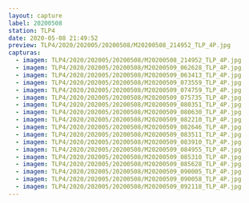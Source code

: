 ```yaml
---
layout: capture
label: 20200508
station: TLP4
date: 2020-05-08 21:49:52
preview: TLP4/2020/202005/20200508/M20200508_214952_TLP_4P.jpg
capturas:
  - imagem: TLP4/2020/202005/20200508/M20200508_214952_TLP_4P.jpg
  - imagem: TLP4/2020/202005/20200508/M20200509_062628_TLP_4P.jpg
  - imagem: TLP4/2020/202005/20200508/M20200509_063413_TLP_4P.jpg
  - imagem: TLP4/2020/202005/20200508/M20200509_073559_TLP_4P.jpg
  - imagem: TLP4/2020/202005/20200508/M20200509_074759_TLP_4P.jpg
  - imagem: TLP4/2020/202005/20200508/M20200509_075735_TLP_4P.jpg
  - imagem: TLP4/2020/202005/20200508/M20200509_080351_TLP_4P.jpg
  - imagem: TLP4/2020/202005/20200508/M20200509_080630_TLP_4P.jpg
  - imagem: TLP4/2020/202005/20200508/M20200509_082210_TLP_4P.jpg
  - imagem: TLP4/2020/202005/20200508/M20200509_082646_TLP_4P.jpg
  - imagem: TLP4/2020/202005/20200508/M20200509_083511_TLP_4P.jpg
  - imagem: TLP4/2020/202005/20200508/M20200509_083910_TLP_4P.jpg
  - imagem: TLP4/2020/202005/20200508/M20200509_084955_TLP_4P.jpg
  - imagem: TLP4/2020/202005/20200508/M20200509_085310_TLP_4P.jpg
  - imagem: TLP4/2020/202005/20200508/M20200509_085628_TLP_4P.jpg
  - imagem: TLP4/2020/202005/20200508/M20200509_090005_TLP_4P.jpg
  - imagem: TLP4/2020/202005/20200508/M20200509_090058_TLP_4P.jpg
  - imagem: TLP4/2020/202005/20200508/M20200509_092118_TLP_4P.jpg
---
```

